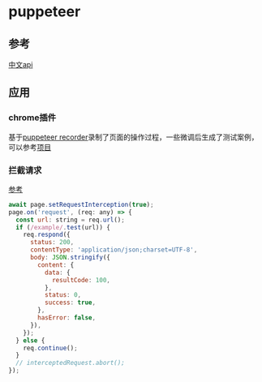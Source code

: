 # puppeteer

## 参考
[中文api](https://zhaoqize.github.io/puppeteer-api-zh_CN/#?product=Puppeteer&version=v3.0.1&show=api-class-puppeteer)

## 应用

### chrome插件
基于[puppeteer recorder](https://chrome.google.com/webstore/search/checkly?utm_source=chrome-ntp-icon)录制了页面的操作过程，一些微调后生成了测试案例，可以参考[项目](./test-case/README.md)

### 拦截请求
[参考](https://github.com/puppeteer/puppeteer/blob/v1.8.0/docs/api.md#requestrespondresponse)

```js
await page.setRequestInterception(true);
page.on('request', (req: any) => {
  const url: string = req.url();
  if (/example/.test(url)) {
    req.respond({
      status: 200,
      contentType: 'application/json;charset=UTF-8',
      body: JSON.stringify({
        content: {
          data: {
            resultCode: 100,
          },
          status: 0,
          success: true,
        },
        hasError: false,
      }),
    });
  } else {
    req.continue();
  }
  // interceptedRequest.abort();
});
```

